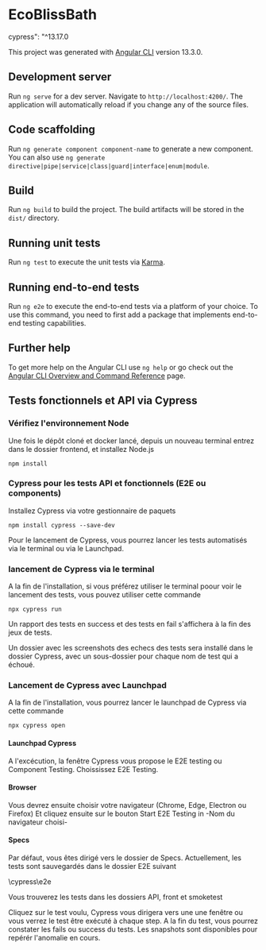 # EcoBlissBath


cypress": "^13.17.0

This project was generated with [Angular CLI](https://github.com/angular/angular-cli) version 13.3.0.

## Development server

Run `ng serve` for a dev server. Navigate to `http://localhost:4200/`. The application will automatically reload if you change any of the source files.

## Code scaffolding

Run `ng generate component component-name` to generate a new component. You can also use `ng generate directive|pipe|service|class|guard|interface|enum|module`.

## Build

Run `ng build` to build the project. The build artifacts will be stored in the `dist/` directory.

## Running unit tests

Run `ng test` to execute the unit tests via [Karma](https://karma-runner.github.io).

## Running end-to-end tests

Run `ng e2e` to execute the end-to-end tests via a platform of your choice. To use this command, you need to first add a package that implements end-to-end testing capabilities.

## Further help

To get more help on the Angular CLI use `ng help` or go check out the [Angular CLI Overview and Command Reference](https://angular.io/cli) page.

## Tests fonctionnels et API via Cypress

### Vérifiez l\'environnement Node

Une fois le dépôt cloné et docker lancé, depuis un nouveau terminal entrez dans le dossier frontend, et installez Node.js

``` 
npm install 
```

### Cypress pour les tests API et fonctionnels (E2E ou components)


Installez Cypress via votre gestionnaire de paquets 

``` 
npm install cypress --save-dev
```

Pour le lancement de Cypress, vous pourrez lancer les tests automatisés via le terminal ou via le Launchpad.

### lancement de Cypress via le terminal

A la fin de l'installation, si vous préférez utiliser le terminal poour voir le lancement des tests, vous pouvez utiliser cette commande 

``` 
npx cypress run
```
Un rapport des tests en success et des tests en fail s'affichera à la fin des jeux de tests.

Un dossier avec les screenshots des echecs des tests sera installé dans le dossier Cypress, avec un sous-dossier pour chaque nom de test qui a échoué.


### Lancement de Cypress avec Launchpad 

A la fin de l'installation, vous pourrez lancer le launchpad de Cypress via cette commande

``` 
npx cypress open
```

#### Launchpad Cypress

A l'excécution, la fenêtre Cypress vous propose le E2E testing ou Component Testing. 
Choississez E2E Testing.

#### Browser

Vous devrez ensuite choisir votre navigateur (Chrome, Edge, Electron ou Firefox)
Et cliquez ensuite sur le bouton Start E2E Testing in -Nom du navigateur choisi-

#### Specs
Par défaut, vous êtes dirigé vers le dossier de Specs.
Actuellement, les tests sont sauvegardés dans le dossier E2E suivant 

\cypress\e2e

Vous trouverez les tests dans les dossiers API, front et smoketest

Cliquez sur le test voulu, Cypress vous dirigera vers une une fenêtre ou vous verrez le test être exécuté à chaque step.
A la fin du test, vous pourrez constater les fails ou success du tests.
Les snapshots sont disponibles pour repérér l'anomalie en cours.

